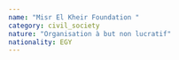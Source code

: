 ```yaml
---
name: "Misr El Kheir Foundation "
category: civil_society
nature: "Organisation à but non lucratif"
nationality: EGY
---
```

    